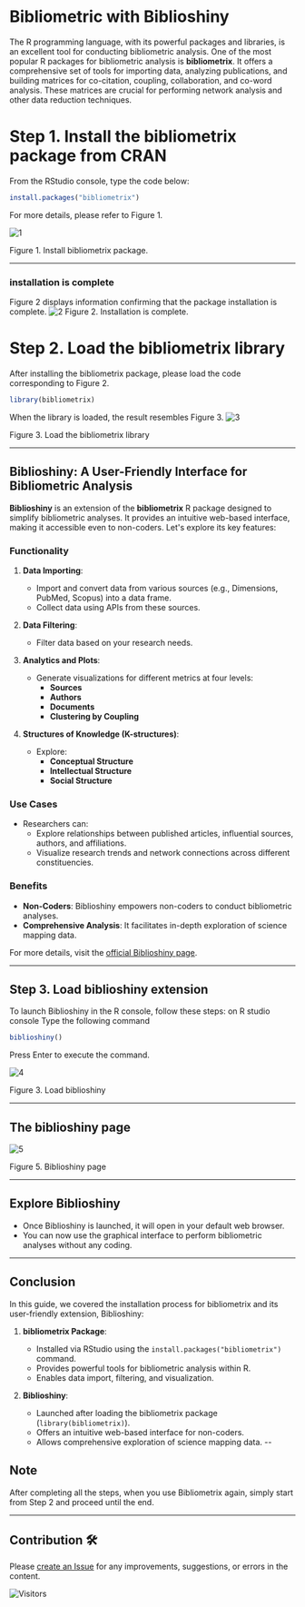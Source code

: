 # Bibliometric with Biblioshiny

The R programming language, with its powerful packages and libraries, is an excellent tool for conducting bibliometric analysis. One of the most popular R packages for bibliometric analysis is <b>bibliometrix</b>. It offers a comprehensive set of tools for importing data, analyzing publications, and building matrices for co-citation, coupling, collaboration, and co-word analysis. These matrices are crucial for performing network analysis and other data reduction techniques.

# Step 1. Install the bibliometrix package from CRAN
From the RStudio console, type the code below:
``` r
install.packages("bibliometrix")
```

For more details, please refer to Figure 1.

![1](https://github.com/aprijunaidi/bibliometrix-with-R/assets/7279471/aef9653d-1290-4a0b-b021-7f1998c79570)

Figure 1. Install bibliometrix package.

---
### installation is complete
Figure 2 displays information confirming that the package installation is complete.
![2](https://github.com/aprijunaidi/bibliometrix-with-R/assets/7279471/8c70f2cc-027d-4547-bbf2-d96d06fb55d7)
Figure 2. Installation is complete.

# Step 2. Load the bibliometrix library
After installing the bibliometrix package, please load the code corresponding to Figure 2.
``` r
library(bibliometrix)
```

When the library is loaded, the result resembles Figure 3.
![3](https://github.com/aprijunaidi/bibliometrix-with-R/assets/7279471/ce279e41-dc30-4614-b0fa-3719f6e83418)

Figure 3. Load the bibliometrix library

---

## Biblioshiny: A User-Friendly Interface for Bibliometric Analysis

**Biblioshiny** is an extension of the **bibliometrix** R package designed to simplify bibliometric analyses. It provides an intuitive web-based interface, making it accessible even to non-coders. Let's explore its key features:

### Functionality

1. **Data Importing**:
   - Import and convert data from various sources (e.g., Dimensions, PubMed, Scopus) into a data frame.
   - Collect data using APIs from these sources.

2. **Data Filtering**:
   - Filter data based on your research needs.

3. **Analytics and Plots**:
   - Generate visualizations for different metrics at four levels:
     - **Sources**
     - **Authors**
     - **Documents**
     - **Clustering by Coupling**

4. **Structures of Knowledge (K-structures)**:
   - Explore:
     - **Conceptual Structure**
     - **Intellectual Structure**
     - **Social Structure**

### Use Cases

- Researchers can:
  - Explore relationships between published articles, influential sources, authors, and affiliations.
  - Visualize research trends and network connections across different constituencies.

### Benefits

- **Non-Coders**: Biblioshiny empowers non-coders to conduct bibliometric analyses.
- **Comprehensive Analysis**: It facilitates in-depth exploration of science mapping data.

For more details, visit the [official Biblioshiny page](https://www.bibliometrix.org/home/index.php/layout/biblioshiny).

---

## Step 3. Load biblioshiny extension 
To launch Biblioshiny in the R console, follow these steps:
on R studio console Type the following command

``` r
biblioshiny()
```
Press Enter to execute the command.


![4](https://github.com/aprijunaidi/bibliometrix-with-R/assets/7279471/970ccea7-a6ce-40cb-866c-309bf4b864a3)

Figure 3. Load biblioshiny 

---

## The biblioshiny page


![5](https://github.com/aprijunaidi/bibliometrix-with-R/assets/7279471/3e37c168-c27b-4a33-b6df-c59611c9e927)

Figure 5. Biblioshiny page

---

## Explore Biblioshiny
- Once Biblioshiny is launched, it will open in your default web browser.
- You can now use the graphical interface to perform bibliometric analyses without any coding.

---

## Conclusion

In this guide, we covered the installation process for bibliometrix and its user-friendly extension, Biblioshiny:

1. **bibliometrix Package**:
   - Installed via RStudio using the `install.packages("bibliometrix")` command.
   - Provides powerful tools for bibliometric analysis within R.
   - Enables data import, filtering, and visualization.

2. **Biblioshiny**:
   - Launched after loading the bibliometrix package (`library(bibliometrix)`).
   - Offers an intuitive web-based interface for non-coders.
   - Allows comprehensive exploration of science mapping data.
--
## Note
After completing all the steps, when you use Bibliometrix again, simply start from Step 2 and proceed until the end.

---
## Contribution :hammer_and_wrench:
Please [create an Issue](https://github.com/aprijunaidi/bibliometrix-with-R/issues) for any improvements, suggestions, or errors in the content.


![Visitors](https://api.visitorbadge.io/api/visitors?path=https%3A%2F%2Fgithub.com%2Faprijunaidi%2Fbibliometrix-with-R&countColor=%23263759)
